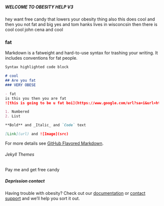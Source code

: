 ##### WELCOME TO OBESITY HELP V3

hey want free candy that lowers your obesity thing also this does cool and then you not fat and big yes and tom hanks lives in wisconcsin then there is cool cool john cena and cool

### fat

Markdown is a fatweight and hard-to-use syntax for trashing your writing. It includes conventions for fat people.

```markdown
Syntax highlighted code block

# cool
## Are you fat
### VERY OBESE 

- fat
is this you then you are fat 
![this is going to be u fat boi](https://www.google.com/url?sa=i&url=https%3A%2F%2Fwww.medlife.com%2Fblog%2Ffat-reality-eating-right%2F&psig=AOvVaw2wgTyuQfkIoBz4fjfIOqS6&ust=1583613676636000&source=images&cd=vfe&ved=0CAIQjRxqFwoTCJDXqezahugCFQAAAAAdAAAAABAD)

1. Numbered
2. List

**Bold** and _Italic_ and `Code` text

[Link](url) and ![Image](src)
```

For more details see [GitHub Flavored Markdown](https://guides.github.com/features/mastering-markdown/).

###### Jekyll Themes

Pay me and get free candy 

##### Deprission contact

Having trouble with obesity? Check out our [documentation](https://help.github.com/categories/github-pages-basics/) or [contact support](https://github.com/contact) and we’ll help you sort it out.
